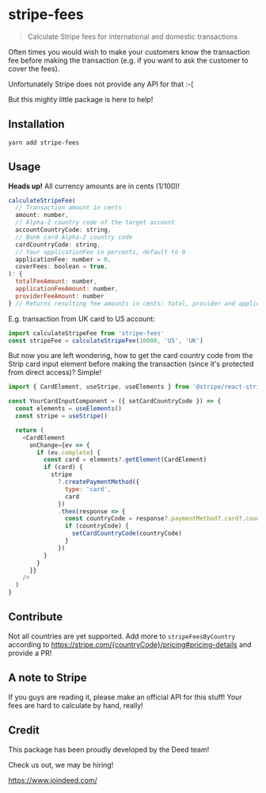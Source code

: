# stripe-fees

> Calculate Stripe fees for international and domestic transactions

Often times you would wish to make your customers know the transaction fee before making the transaction (e.g. if you want to ask the customer to cover the fees).

Unfortunately Stripe does not provide any API for that :-(

But this mighty little package is here to help!

## Installation

```
yarn add stripe-fees
```

## Usage

**Heads up!** All currency amounts are in cents (1/100)!

```js
calculateStripeFee(
  // Transaction amount in cents
  amount: number,
  // Alpha-2 country code of the target account
  accountCountryCode: string,
  // Bank card Alpha-2 country code
  cardCountryCode: string,
  // Your applicationFee in percents, default to 0
  applicationFee: number = 0,
  coverFees: boolean = true,
): {
  totalFeeAmount: number,
  applicationFeeAmount: number,
  providerFeeAmount: number
} // Returns resulting fee amounts in cents: total, provider and application
```

E.g. transaction from UK card to US account:

```js
import calculateStripeFee from 'stripe-fees'
const stripeFee = calculateStripeFee(10000, 'US', 'UK')
```

But now you are left wondering, how to get the card country code from the Strip card input element before making the transaction (since it's protected from direct access)? Simple!

```js
import { CardElement, useStripe, useElements } from '@stripe/react-stripe-js'

const YourCardInputComponent = ({ setCardCountryCode }) => {
  const elements = useElements()
  const stripe = useStripe()

  return (
    <CardElement
      onChange={ev => {
        if (ev.complete) {
          const card = elements?.getElement(CardElement)
          if (card) {
            stripe
              ?.createPaymentMethod({
                type: 'card',
                card
              })
              .then(response => {
                const countryCode = response?.paymentMethod?.card?.country
                if (countryCode) {
                  setCardCountryCode(countryCode)
                }
              })
          }
        }
      }}
    />
  )
}
```

## Contribute

Not all countries are yet supported. Add more to `stripeFeesByCountry` according to https://stripe.com/{countryCode}/pricing#pricing-details and provide a PR!

## A note to Stripe

If you guys are reading it, please make an official API for this stuff! Your fees are hard to calculate by hand, really!

## Credit

This package has been proudly developed by the Deed team!

Check us out, we may be hiring!

https://www.joindeed.com/
